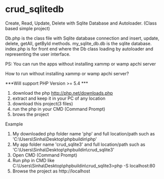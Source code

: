 # crud_sqlitedb
Create, Read, Update, Delete with Sqlite Database and Autoloader. (Class based simple project)

Db.php is the class file with Sqlite database connection and insert, update, delete, getAll, getById methods.
my_sqlite_db.db is the sqlite database.
index.php is for front end where the Db class loading by autoloader and representing the user interface.

PS: You can run the apps without installing xammp or wamp apchi server

How to run without installing xammp or wamp apchi server?

***Will support PHP Version >= 5.4 ***

1. download the php http://php.net/downloads.php
2. extract and keep it in your PC of any location
3. download this project(3 files)
4. run the php in your CMD (Command Prompt)
5. brows the project

Example

1. My downloaded php folder name 'php' and full location/path such as 'C:\Users\Sinha\Desktop\phpbuildin\php'
2. My app folder name 'crud_sqlite3' and full location/path such as 'C:\Users\Sinha\Desktop\phpbuildin\crud_sqlite3' 
3. Open CMD (Command Prompt)
4. Run php in CMD like C:\Users\Sinha\Desktop\phpbuildin\crud_sqlite3>php -S localhost:80
5. Browse the project as http://localhost
